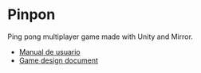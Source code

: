 # Pinpon
Ping pong multiplayer game made with Unity and Mirror.

 - [Manual de usuario](documentacion/Manual.pdf)
 - [Game design document](documentacion/GDD.pdf)